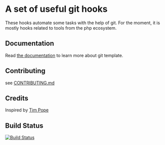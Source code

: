 # A set of useful git hooks

These hooks automate some tasks with the help of git.
For the moment, it is mostly hooks related to tools from the php ecosystem.

## Documentation

Read [the documentation][1] to learn more about git template.

## Contributing

see [CONTRIBUTING.md][2]

## Credits

Inspired by [Tim Pope][3]

## Build Status

[![Build Status][4]][5]

[1]: http://git-template.readthedocs.org
[2]: ./CONTRIBUTING.md
[3]: http://tbaggery.com/2011/08/08/effortless-ctags-with-git.html
[4]: https://travis-ci.org/greg0ire/git_template.png
[5]: https://travis-ci.org/greg0ire/git_template

